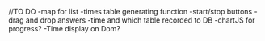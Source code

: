 //TO DO
-map for list
-times table generating function
-start/stop buttons
-drag and drop answers
-time and which table recorded to DB
-chartJS for progress?
-Time display on Dom?
